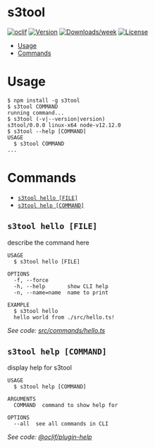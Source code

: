 s3tool
======



[![oclif](https://img.shields.io/badge/cli-oclif-brightgreen.svg)](https://oclif.io)
[![Version](https://img.shields.io/npm/v/s3tool.svg)](https://npmjs.org/package/s3tool)
[![Downloads/week](https://img.shields.io/npm/dw/s3tool.svg)](https://npmjs.org/package/s3tool)
[![License](https://img.shields.io/npm/l/s3tool.svg)](https://github.com/KimSamba/s3-analysis-tool/blob/master/package.json)

<!-- toc -->
* [Usage](#usage)
* [Commands](#commands)
<!-- tocstop -->
# Usage
<!-- usage -->
```sh-session
$ npm install -g s3tool
$ s3tool COMMAND
running command...
$ s3tool (-v|--version|version)
s3tool/0.0.0 linux-x64 node-v12.12.0
$ s3tool --help [COMMAND]
USAGE
  $ s3tool COMMAND
...
```
<!-- usagestop -->
# Commands
<!-- commands -->
* [`s3tool hello [FILE]`](#s3tool-hello-file)
* [`s3tool help [COMMAND]`](#s3tool-help-command)

## `s3tool hello [FILE]`

describe the command here

```
USAGE
  $ s3tool hello [FILE]

OPTIONS
  -f, --force
  -h, --help       show CLI help
  -n, --name=name  name to print

EXAMPLE
  $ s3tool hello
  hello world from ./src/hello.ts!
```

_See code: [src/commands/hello.ts](https://github.com/KimSamba/s3-analysis-tool/blob/v0.0.0/src/commands/hello.ts)_

## `s3tool help [COMMAND]`

display help for s3tool

```
USAGE
  $ s3tool help [COMMAND]

ARGUMENTS
  COMMAND  command to show help for

OPTIONS
  --all  see all commands in CLI
```

_See code: [@oclif/plugin-help](https://github.com/oclif/plugin-help/blob/v3.1.0/src/commands/help.ts)_
<!-- commandsstop -->
